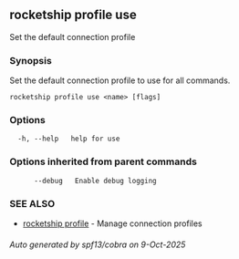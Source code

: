 ## rocketship profile use

Set the default connection profile

### Synopsis

Set the default connection profile to use for all commands.

```
rocketship profile use <name> [flags]
```

### Options

```
  -h, --help   help for use
```

### Options inherited from parent commands

```
      --debug   Enable debug logging
```

### SEE ALSO

* [rocketship profile](rocketship_profile.md)	 - Manage connection profiles

###### Auto generated by spf13/cobra on 9-Oct-2025
